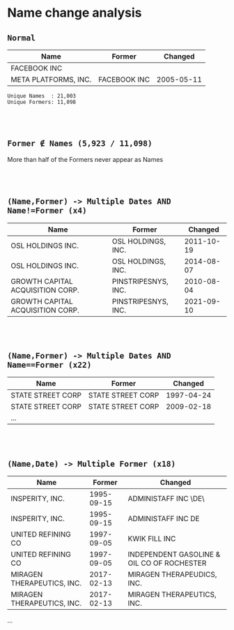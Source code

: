# Name change analysis

## ```Normal```
| Name | Former | Changed
|-|-|-
| FACEBOOK INC
| META PLATFORMS, INC. | FACEBOOK INC	| 2005-05-11

```
Unique Names  : 21,003
Unique Formers: 11,098
```


<br><br>

## ```Former ∉ Names (5,923 / 11,098)```
More than half of the Formers never appear as Names


<br><br>

## ```(Name,Former) -> Multiple Dates AND Name!=Former (x4)```
| Name | Former | Changed
|-|-|-
| OSL HOLDINGS INC.                 | OSL HOLDINGS, INC.    | 2011-10-19
| OSL HOLDINGS INC.                 | OSL HOLDINGS, INC.    | 2014-08-07
| GROWTH CAPITAL ACQUISITION CORP.  | PINSTRIPESNYS, INC.   | 2010-08-04
| GROWTH CAPITAL ACQUISITION CORP.  | PINSTRIPESNYS, INC.   | 2021-09-10



<br><br>

## ```(Name,Former) -> Multiple Dates AND Name==Former (x22)```
| Name | Former | Changed
|-|-|-
| STATE STREET CORP | STATE STREET CORP | 1997-04-24
| STATE STREET CORP | STATE STREET CORP | 2009-02-18
| ...



<br><br>

## ```(Name,Date) -> Multiple Former (x18)```
| Name | Former | Changed
|-|-|-
| INSPERITY, INC. | 1995-09-15 | ADMINISTAFF INC \DE\
| INSPERITY, INC. | 1995-09-15 | ADMINISTAFF INC DE
| UNITED REFINING CO | 1997-09-05 | KWIK FILL INC
| UNITED REFINING CO | 1997-09-05 | INDEPENDENT GASOLINE & OIL CO OF ROCHESTER
| MIRAGEN THERAPEUTICS, INC. | 2017-02-13 | MIRAGEN THERAPEUDICS, INC.
| MIRAGEN THERAPEUTICS, INC. | 2017-02-13 | MIRAGEN THERAPEUTICS, INC.
...
